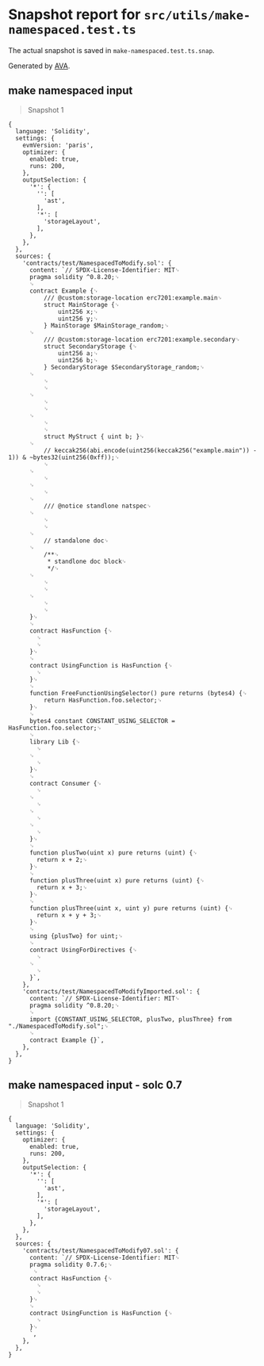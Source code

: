 # Snapshot report for `src/utils/make-namespaced.test.ts`

The actual snapshot is saved in `make-namespaced.test.ts.snap`.

Generated by [AVA](https://avajs.dev).

## make namespaced input

> Snapshot 1

    {
      language: 'Solidity',
      settings: {
        evmVersion: 'paris',
        optimizer: {
          enabled: true,
          runs: 200,
        },
        outputSelection: {
          '*': {
            '': [
              'ast',
            ],
            '*': [
              'storageLayout',
            ],
          },
        },
      },
      sources: {
        'contracts/test/NamespacedToModify.sol': {
          content: `// SPDX-License-Identifier: MIT␊
          pragma solidity ^0.8.20;␊
          ␊
          contract Example {␊
              /// @custom:storage-location erc7201:example.main␊
              struct MainStorage {␊
                  uint256 x;␊
                  uint256 y;␊
              } MainStorage $MainStorage_random;␊
          ␊
              /// @custom:storage-location erc7201:example.secondary␊
              struct SecondaryStorage {␊
                  uint256 a;␊
                  uint256 b;␊
              } SecondaryStorage $SecondaryStorage_random;␊
          ␊
              ␊
              ␊
          ␊
              ␊
              ␊
          ␊
              ␊
              ␊
              struct MyStruct { uint b; }␊
          ␊
              // keccak256(abi.encode(uint256(keccak256("example.main")) - 1)) & ~bytes32(uint256(0xff));␊
              ␊
          ␊
              ␊
          ␊
              ␊
          ␊
              /// @notice standlone natspec␊
          ␊
              ␊
              ␊
          ␊
              // standalone doc␊
          ␊
              /**␊
               * standlone doc block␊
               */␊
          ␊
              ␊
              ␊
          ␊
              ␊
              ␊
          }␊
          ␊
          contract HasFunction {␊
            ␊
            ␊
          }␊
          ␊
          contract UsingFunction is HasFunction {␊
            ␊
          }␊
          ␊
          function FreeFunctionUsingSelector() pure returns (bytes4) {␊
              return HasFunction.foo.selector;␊
          }␊
          ␊
          bytes4 constant CONSTANT_USING_SELECTOR = HasFunction.foo.selector;␊
          ␊
          library Lib {␊
            ␊
          ␊
            ␊
          }␊
          ␊
          contract Consumer {␊
            ␊
          ␊
            ␊
          ␊
            ␊
          ␊
            ␊
          }␊
          ␊
          function plusTwo(uint x) pure returns (uint) {␊
            return x + 2;␊
          }␊
          ␊
          function plusThree(uint x) pure returns (uint) {␊
            return x + 3;␊
          }␊
          ␊
          function plusThree(uint x, uint y) pure returns (uint) {␊
            return x + y + 3;␊
          }␊
          ␊
          using {plusTwo} for uint;␊
          ␊
          contract UsingForDirectives {␊
            ␊
          ␊
            ␊
          }`,
        },
        'contracts/test/NamespacedToModifyImported.sol': {
          content: `// SPDX-License-Identifier: MIT␊
          pragma solidity ^0.8.20;␊
          ␊
          import {CONSTANT_USING_SELECTOR, plusTwo, plusThree} from "./NamespacedToModify.sol";␊
          ␊
          contract Example {}`,
        },
      },
    }

## make namespaced input - solc 0.7

> Snapshot 1

    {
      language: 'Solidity',
      settings: {
        optimizer: {
          enabled: true,
          runs: 200,
        },
        outputSelection: {
          '*': {
            '': [
              'ast',
            ],
            '*': [
              'storageLayout',
            ],
          },
        },
      },
      sources: {
        'contracts/test/NamespacedToModify07.sol': {
          content: `// SPDX-License-Identifier: MIT␊
          pragma solidity 0.7.6;␊
           ␊
          contract HasFunction {␊
            ␊
            ␊
          }␊
          ␊
          contract UsingFunction is HasFunction {␊
            ␊
          }␊
          `,
        },
      },
    }
